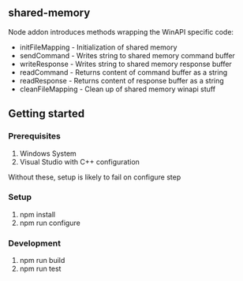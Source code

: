 ## shared-memory

Node addon introduces methods wrapping the WinAPI specific code:

- initFileMapping - Initialization of shared memory
- sendCommand - Writes string to shared memory command buffer
- writeResponse - Writes string to shared memory response buffer
- readCommand - Returns content of command buffer as a string
- readResponse - Returns content of response buffer as a string
- cleanFileMapping - Clean up of shared memory winapi stuff

## Getting started

### Prerequisites

1. Windows System
2. Visual Studio with C++ configuration

Without these, setup is likely to fail on configure step 

### Setup
1. npm install
2. npm run configure

### Development
1. npm run build
2. npm run test